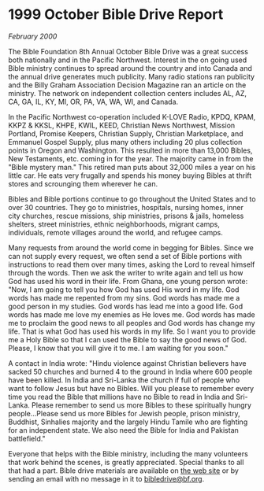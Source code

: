 # 1999 October Bible Drive Report

*February 2000*

The Bible Foundation 8th Annual October Bible Drive was a great success 
both nationally and in the Pacific Northwest. Interest in the on going 
used Bible ministry continues to spread around the country and into 
Canada and the annual drive generates much publicity. Many radio 
stations ran publicity and the Billy Graham Association Decision 
Magazine ran an article on the ministry. The network on independent 
collection centers includes AL, AZ, CA, GA, IL, KY, MI, OR, PA, VA, 
WA, WI, and Canada.

In the Pacific Northwest co-operation included K-LOVE Radio, KPDQ, 
KPAM, KKPZ & KKSL, KHPE, KWIL, KEED, Christian News Northwest, Mission 
Portland, Promise Keepers, Christian Supply, Christian Marketplace, 
and Emmanuel Gospel Supply, plus many others including 20 plus 
collection points in Oregon and Washington. This resulted in more 
than 13,000 Bibles, New Testaments, etc. coming in for the year. The 
majority came in from the "Bible mystery man." This retired man puts 
about 32,000 miles a year on his little car. He eats very frugally and 
spends his money buying Bibles at thrift stores and scrounging them 
wherever he can.

Bibles and Bible portions continue to go throughout the United States 
and to over 30 countries. They go to ministries, hospitals, nursing 
homes, inner city churches, rescue missions, ship ministries, prisons 
& jails, homeless shelters, street ministries, ethnic neighborhoods, 
migrant camps, individuals, remote villages around the world, and 
refugee camps.

Many requests from around the world come in begging for Bibles. Since 
we can not supply every request, we often send a set of Bible portions 
with instructions to read them over many times, asking the Lord to 
reveal himself through the words. Then we ask the writer to write 
again and tell us how God has used his word in their life. From Ghana, 
one young person wrote: "Now, I am going to tell you how God has used 
His word in my life. God words has made me repented from my sins. God 
words has made me a good person in my studies. God words has lead me 
into a good life. God words has made me love my enemies as He loves me. 
God words has made me to proclaim the good news to all peoples and God 
words has change my life. That is what God has used his words in my 
life. So I want you to provide me a Holy Bible so that I can used the 
Bible to say the good news of God. Please, I know that you will give it 
to me. I am waiting for you soon."

A contact in India wrote: "Hindu violence against Christian believers 
have sacked 50 churches and burned 4 to the ground in India where 600 
people have been killed. In India and Sri-Lanka the church if full of 
people who want to follow Jesus but have no Bibles. Will you please to 
remember every time you read the Bible that millions have no Bible to 
read in India and Sri-Lanka. Please remember to send us more Bibles to 
these spiritually hungry people...Please send us more Bibles for Jewish 
people, prison ministry, Buddhist, Sinhalies majority and the largely 
Hindu Tamile who are fighting for an independent state. We also need 
the Bible for India and Pakistan battlefield."

Everyone that helps with the Bible ministry, including the many 
volunteers that work behind the scenes, is greatly appreciated. Special 
thanks to all that had a part. Bible drive materials are available on 
[the web site](http://www.bf.org/bibledrive) or by sending an email
with no message in it to [bibledrive@bf.org](mailto:bibledrive@bf.org).
